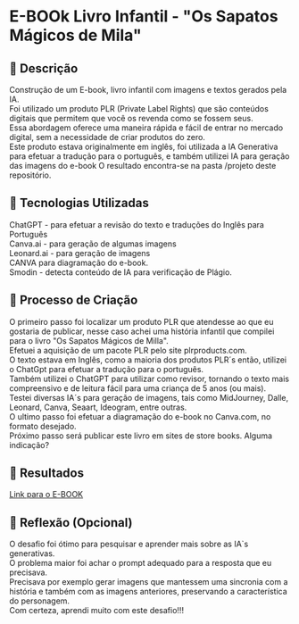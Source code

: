 # E-BOOk Livro Infantil - "Os Sapatos Mágicos de Mila"  

## 📒 Descrição
Construção de um E-book, livro infantil com imagens e textos gerados pela IA.  
Foi utilizado um produto PLR (Private Label Rights) que são conteúdos digitais que permitem que você os revenda como se fossem seus.   
Essa abordagem oferece uma maneira rápida e fácil de entrar no mercado digital, sem a necessidade de criar produtos do zero.   
Este produto estava originalmente em inglês, foi utilizada a IA Generativa para efetuar a tradução para o português, e também utilizei IA para geração das imagens do e-book
O resultado encontra-se na pasta /projeto deste repositório.

## 🤖 Tecnologias Utilizadas
ChatGPT - para efetuar a revisão do texto e traduções do Inglês para Português  
Canva.ai - para geração de algumas imagens  
Leonard.ai - para geração de imagens  
CANVA para diagramação do e-book.  
Smodin - detecta conteúdo de IA para verificação de Plágio.  


## 🧐 Processo de Criação
O primeiro passo foi localizar um produto PLR que atendesse ao que eu gostaria de publicar, nesse caso achei uma história infantil que compilei para o livro "Os Sapatos Mágicos de Milla".  
Efetuei a aquisição de um pacote PLR pelo site plrproducts.com.  
O texto estava em Inglês, como a maioria dos produtos PLR´s então, utilizei o ChatGpt para efetuar a tradução para o português.  
Também utilizei o ChatGPT para utilizar como revisor, tornando o texto mais compreensivo e de leitura fácil para uma criança de 5 anos (ou mais).  
Testei diversas IA´s para geração de imagens, tais como MidJourney, Dalle, Leonard, Canva, Seaart,  Ideogram, entre outras.    
O ultimo passo foi efetuar a diagramação do e-book no Canva.com, no formato desejado.  
Próximo passo será publicar este livro em sites de store books. Alguma indicação?  

## 🚀 Resultados
[Link para o E-BOOK](https://github.com/jeancalao/labNattyorFake/blob/main/ebook/Os%20Sapatos%20M%C3%A1gicos%20de%20Mila.pdf)


## 💭 Reflexão (Opcional)
O desafio foi ótimo para pesquisar e aprender mais sobre as IA`s generativas.  
O problema maior foi achar o prompt adequado para a resposta que eu precisava.  
Precisava por exemplo gerar imagens que mantessem uma sincronia com a história e também com as imagens anteriores, preservando a característica do personagem.  
Com certeza, aprendi muito com este desafio!!!
